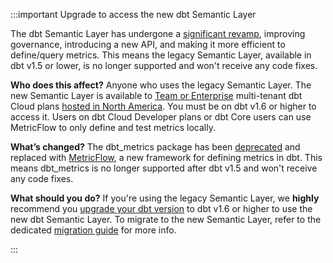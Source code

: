:::important Upgrade to access the new dbt Semantic Layer

The dbt Semantic Layer has undergone a [significant revamp](https://www.getdbt.com/blog/dbt-semantic-layer-whats-next/), improving governance, introducing a new API, and making it more efficient to define/query metrics. This means the legacy Semantic Layer, available in dbt v1.5 or lower, is no longer supported and won't receive any code fixes.

**Who does this affect?** Anyone who uses the legacy Semantic Layer. The new Semantic Layer is available to [Team or Enterprise](https://www.getdbt.com/pricing/) multi-tenant dbt Cloud plans [hosted in North America](/docs/cloud/about-cloud/regions-ip-addresses). You must be on dbt v1.6 or higher to access it. Users on dbt Cloud Developer plans or dbt Core users can use MetricFlow to only define and test metrics locally.

**What’s changed?** The dbt_metrics package has been [deprecated](https://docs.getdbt.com/blog/deprecating-dbt-metrics) and replaced with [MetricFlow](/docs/build/about-metricflow?version=1.6), a new framework for defining metrics in dbt. This means dbt_metrics is no longer supported after dbt v1.5 and won't receive any code fixes.

**What should you do?** If you're using the legacy Semantic Layer, we **highly** recommend you [upgrade your dbt version](/docs/dbt-versions/upgrade-core-in-cloud) to dbt v1.6 or higher to use the new dbt Semantic Layer. To migrate to the new Semantic Layer, refer to the dedicated [migration guide](/guides/migration/sl-migration) for more info.

:::
